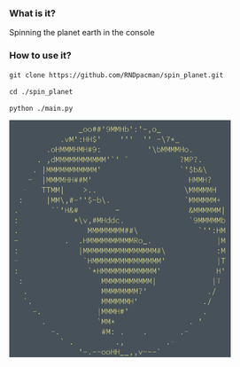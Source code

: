 ### What is it?
Spinning the planet earth in the console

### How to use it?

```
git clone https://github.com/RNDpacman/spin_planet.git
```
```
cd ./spin_planet
```
```
python ./main.py
```

<img src="planet.png" width="400">
